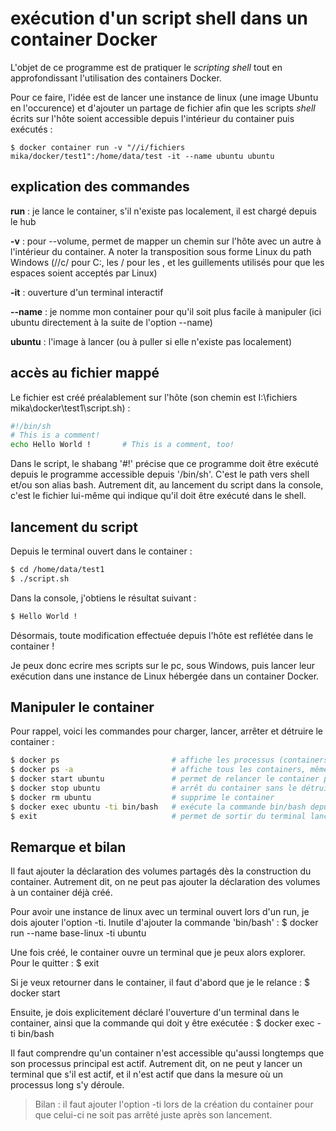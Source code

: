 # exécution d'un script shell dans un container Docker

L'objet de ce programme est de pratiquer le *scripting shell* tout en approfondissant l'utilisation des containers Docker.

Pour ce faire, l'idée est de lancer une instance de linux (une image Ubuntu en l'occurence) et d'ajouter un partage de fichier afin que les scripts *shell* écrits sur l'hôte soient accessible depuis l'intérieur du container puis exécutés :

```docker
$ docker container run -v "//i/fichiers mika/docker/test1":/home/data/test -it --name ubuntu ubuntu
```

## explication des commandes

**run** : je lance le container, s'il n'existe pas localement, il est chargé depuis le hub

**-v** : pour --volume, permet de mapper un chemin sur l'hôte avec un autre à l'intérieur du container. A noter la transposition sous forme Linux du path Windows (//c/ pour C:\, les / pour les \, et les guillements utilisés pour que les espaces soient acceptés par Linux)

**-it** : ouverture d'un terminal interactif

**--name** : je nomme mon container pour qu'il soit plus facile à manipuler (ici ubuntu directement à la suite de l'option --name)

**ubuntu** : l'image à lancer (ou à puller si elle n'existe pas localement)

## accès au fichier mappé

Le fichier est créé préalablement sur l'hôte (son chemin est I:\fichiers mika\docker\test1\script.sh) :

```bash
#!/bin/sh
# This is a comment!
echo Hello World !       # This is a comment, too!
```

Dans le script, le shabang '#!' précise que ce programme doit être exécuté depuis le programme accessible depuis '/bin/sh'. C'est le path vers shell et/ou son alias bash.
Autrement dit, au lancement du script dans la console, c'est le fichier lui-même qui indique qu'il doit être exécuté dans le shell.

## lancement du script

Depuis le terminal ouvert dans le container :

```bash
$ cd /home/data/test1
$ ./script.sh
```

Dans la console, j'obtiens le résultat suivant :

```bash
$ Hello World !
```

Désormais, toute modification effectuée depuis l'hôte est reflétée dans le container !

Je peux donc ecrire mes scripts sur le pc, sous Windows, puis lancer leur exécution dans une instance de Linux hébergée dans un container Docker.

## Manipuler le container

Pour rappel, voici les commandes pour charger, lancer, arrêter et détruire le container :

```bash
$ docker ps                         # affiche les processus (containers) actifs
$ docker ps -a                      # affiche tous les containers, mêmes inactifs
$ docker start ubuntu               # permet de relancer le container préalablement créé
$ docker stop ubuntu                # arrêt du container sans le détruire
$ docker rm ubuntu                  # supprime le container
$ docker exec ubuntu -ti bin/bash   # exécute la commande bin/bash depuis un terminal interactif lancé dans le container
$ exit                              # permet de sortir du terminal lancé dans le container pour retourner dans le terminal hors Docker
```

## Remarque et bilan

Il faut ajouter la déclaration des volumes partagés dès la construction du container.
Autrement dit, on ne peut pas ajouter la déclaration des volumes à un container déjà créé.

Pour avoir une instance de linux avec un terminal ouvert lors d'un run, je dois ajouter l'option -ti. Inutile d'ajouter la commande 'bin/bash' :
$ docker run --name base-linux -ti ubuntu

Une fois créé, le container ouvre un terminal que je peux alors explorer.
Pour le quitter : $ exit

Si je veux retourner dans le container, il faut d'abord que je le relance :
$ docker start <container-name>

Ensuite, je dois explicitement déclaré l'ouverture d'un terminal dans le container, ainsi que la commande qui doit y être exécutée :
$ docker exec -ti <container-name> bin/bash

Il faut comprendre qu'un container n'est accessible qu'aussi longtemps que son processus principal est actif.
Autrement dit, on ne peut y lancer un terminal que s'il est actif, et il n'est actif que dans la mesure où un processus long s'y déroule.

> Bilan : il faut ajouter l'option -ti lors de la création du container pour que celui-ci ne soit pas arrêté juste après son lancement.
